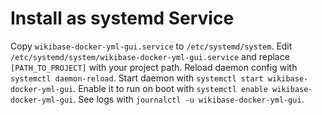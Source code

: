 # Install as systemd Service
Copy `wikibase-docker-yml-gui.service` to `/etc/systemd/system`.
Edit `/etc/systemd/system/wikibase-docker-yml-gui.service` and replace `[PATH_TO_PROJECT]` with your project path.
Reload daemon config with `systemctl daemon-reload`.
Start daemon  with `systemctl start wikibase-docker-yml-gui`.
Enable it to run on boot with `systemctl enable wikibase-docker-yml-gui`.
See logs with `journalctl -u wikibase-docker-yml-gui`.

